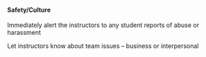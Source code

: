 #### Safety/Culture

Immediately alert the instructors to any student reports of abuse or harassment

Let instructors know about team issues – business or interpersonal
